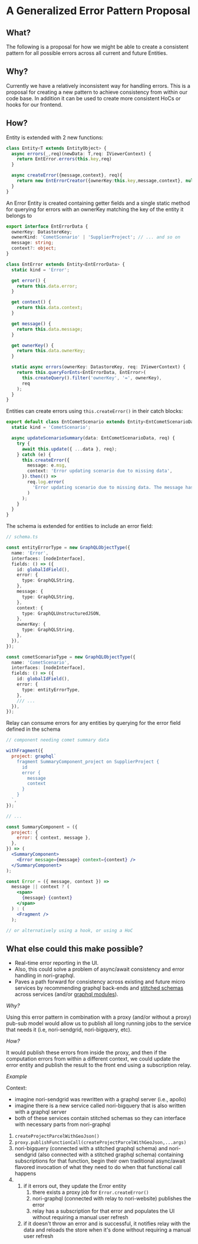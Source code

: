 # A Generalized Error Pattern Proposal

## What?

The following is a proposal for how we might be able to create a consistent pattern for all possible errors across all current and future Entities.

## Why?

Currently we have a relatively inconsistent way for handling errors. This is a proposal for creating a new pattern to achieve consistency from within our code base. In addition it can be used to create more consistent HoCs or hooks for our frontend.

## How?

Entity is extended with 2 new functions:

```ts
class Entity<T extends EntityObject> {
  async errors(_,req)(newData: T,req: IViewerContext) {
    return EntError.errors(this.key,req)
  }

  async createError({message,context}, req){
    return new EntErrorCreator({ownerKey:this.key,message,context}, null, req).create();
  }
}
```

An Error Entity is created containing getter fields and a single static method for querying for errors with an ownerKey matching the key of the entity it belongs to

```ts
export interface EntErrorData {
  ownerKey: DatastoreKey;
  ownerKind: 'CometScenario' | 'SupplierProject'; // ... and so on
  message: string;
  context?: object;
}

class EntError extends Entity<EntErrorData> {
  static kind = 'Error';

  get error() {
    return this.data.error;
  }

  get context() {
    return this.data.context;
  }

  get message() {
    return this.data.message;
  }

  get ownerKey() {
    return this.data.ownerKey;
  }

  static async errors(ownerKey: DatastoreKey, req: IViewerContext) {
    return this.queryForEnts<EntErrorData, EntError>(
      this.createQuery().filter('ownerKey', '=', ownerKey),
      req
    );
  }
}
```

Entities can create errors using `this.createError()` in their catch blocks:

```ts
export default class EntCometScenario extends Entity<EntCometScenarioData> {
  static kind = 'CometScenario';

  async updateScenarioSummary(data: EntCometScenarioData, req) {
    try {
      await this.update({ ...data }, req);
    } catch (e) {
      this.createError({
        message: e.msg,
        context: 'Error updating scenario due to missing data',
      }).then(() =>
        req.log.error(
          'Error updating scenario due to missing data. The message has also been written to datastore'
        )
      );
    }
  }
}
```

The schema is extended for entities to include an error field:

```ts
// schema.ts

const entityErrorType = new GraphQLObjectType({
  name: 'Error',
  interfaces: [nodeInterface],
  fields: () => ({
    id: globalIdField(),
    error: {
      type: GraphQLString,
    },
    message: {
      type: GraphQLString,
    },
    context: {
      type: GraphQLUnstructuredJSON,
    },
    ownerKey: {
      type: GraphQLString,
    },
  }),
});

const cometScenarioType = new GraphQLObjectType({
  name: 'CometScenario',
  interfaces: [nodeInterface],
  fields: () => ({
    id: globalIdField(),
    error: {
      type: entityErrorType,
    },
    /// ...
  }),
});
```

Relay can consume errors for any entities by querying for the error field defined in the schema

```jsx
// component needing comet summary data

withFragment({
  project: graphql`
    fragment SummaryComponent_project on SupplierProject {
      id
      error {
        message
        context
      }
    }
  `,
});

// ...

const SummaryComponent = ({
  project: {
    error: { context, message },
  },
}) => (
  <SummaryComponent>
    <Error message={message} context={context} />
  </SummaryComponent>
);

const Error = ({ message, context }) =>
  message || context ? (
    <span>
      {message} {context}
    </span>
  ) : (
    <Fragment />
  );

// or alternatively using a hook, or using a HoC
```

## What else could this make possible?

- Real-time error reporting in the UI.
- Also, this could solve a problem of async/await consistency and error handling in nori-graphql.
- Paves a path forward for consistency across existing and future micro services by recommending graphql back-ends and [stitched schemas](https://www.apollographql.com/docs/graphql-tools/schema-stitching) across services (and/or [graphql modules](https://medium.com/the-guild/graphql-modules-feature-based-graphql-modules-at-scale-2d7b2b0da6da)).

_Why?_

Using this error pattern in combination with a proxy (and/or without a proxy) pub-sub model would allow us to publish all long running jobs to the service that needs it (i.e, nori-sendgrid, nori-bigquery, etc).

_How?_

It would publish these errors from inside the proxy, and then if the computation errors from within a different context, we could update the error entity and publish the result to the front end using a subscription relay.

_Example_

Context:

- imagine nori-sendgrid was rewritten with a graphql server (i.e., apollo)
- imagine there is a new service called nori-bigquery that is also written with a graphql server
- both of these services contain stitched schemas so they can interface with necessary parts from nori-graphql

1. `createProjectParcelWithGeoJson()`
2. `proxy.publishFunctionCall(createProjectParcelWithGeoJson,...args)`
3. nori-bigquery (connected with a stitched graphql schema) and nori-sendgrid (also connected with a stitched graphql schema) containing subscriptions for that function, begin their own traditional async/await flavored invocation of what they need to do when that functional call happens
4. 1. if it errors out, they update the Error entity
      1. there exists a proxy job for `Error.createError()`
      2. nori-graphql (connected with relay to nori-website) publishes the error
      3. relay has a subscription for that error and populates the UI without requiring a manual user refresh
   1. if it doesn't throw an error and is successful, it notifies relay with the data and reloads the store when it's done without requiring a manual user refresh
